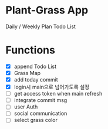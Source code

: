 # Plant-Grass App

Daily / Weekly Plan Todo List

# Functions

- [x] append Todo List
- [x] Grass Map
- [x] add today commit
- [x] login시 main으로 넘어가도록 설정
- [ ] get access token when main refresh
- [ ] integrate commit msg
- [ ] user Auth
- [ ] social communication
- [ ] select grass color
